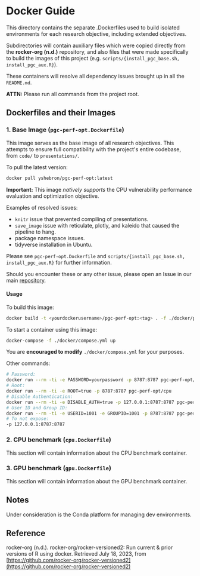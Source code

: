 # Docker Guide

This directory contains the separate .Dockerfiles used to build isolated
environments for each research objective, including extended objectives.

Subdirectories will contain auxiliary files which were copied directly from 
the **rocker-org (n.d.)** repository, and also files that were made specifically
to build the images of this project (e.g. `scripts/{install_pgc_base.sh, install_pgc_aux.R}`).

These containers will resolve all dependency issues brought up in all the `README.md`.

**ATTN:** Please run all commands from the project root.

## Dockerfiles and their Images

### 1. Base Image (`pgc-perf-opt.Dockerfile`)

This image serves as the base image of all research objectives. This attempts to ensure full
compatibility with the project's entire codebase, from `code/` to `presentations/`.

To pull the latest version:

```bash
docker pull yshebron/pgc-perf-opt:latest
```

**Important:** This image *natively supports* the CPU vulnerability performance evaluation and optimization objective.

Examples of resolved issues:

- `knitr` issue that prevented compiling of presentations.
- `save_image` issue with reticulate, plotly, and kaleido that caused the pipeline to hang.
- package namespace issues.
- tidyverse installation in Ubuntu.

Please see `pgc-perf-opt.Dockerfile` and `scripts/{install_pgc_base.sh, install_pgc_aux.R}` for further information.

Should you encounter these or any other issue, please open an Issue in our main
[repository](https://github.com/PGCInternship2023/pgc-perf-opt).

#### Usage

To build this image:

```bash
docker build -t <yourdockerusername>/pgc-perf-opt:<tag> . -f ./docker/pgc-perf-opt.Dockerfile
```

To start a container using this image:

```bash
docker-compose -f ./docker/compose.yml up
```

You are **encouraged to modify** `./docker/compose.yml` for your purposes.

Other commands:

```bash
# Password:
docker run --rm -ti -e PASSWORD=yourpassword -p 8787:8787 pgc-perf-opt/cpu
# Root:
docker run --rm -ti -e ROOT=true -p 8787:8787 pgc-perf-opt/cpu
# Disable Authentication:
docker run --rm -ti -e DISABLE_AUTH=true -p 127.0.0.1:8787:8787 pgc-perf-opt/cpu
# User ID and Group ID:
docker run --rm -ti -e USERID=1001 -e GROUPID=1001 -p 8787:8787 pgc-perf-opt/cpu
# To not expose:
-p 127.0.0.1:8787:8787
```

### 2. CPU benchmark (`cpu.Dockerfile`)

This section will contain information about the CPU benchmark container.

### 3. GPU benchmark (`gpu.Dockerfile`)

This section will contain information about the GPU benchmark container.

## Notes

Under consideration is the Conda platform for managing dev environments.

## Reference

rocker-org (n.d.). rocker-org/rocker-versioned2: Run current & prior versions of R using docker.
Retrieved July 18, 2023, from [https://github.com/rocker-org/rocker-versioned2](https://github.com/rocker-org/rocker-versioned2)
